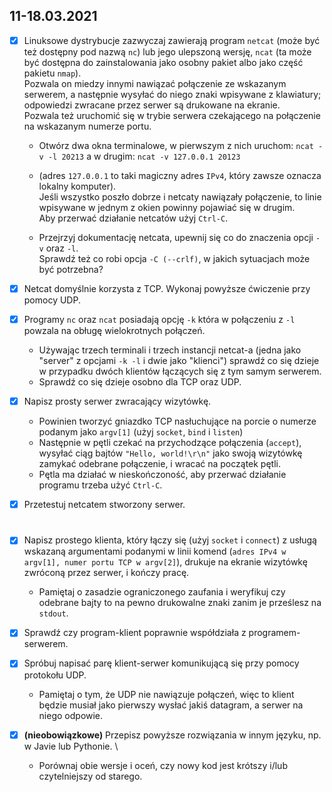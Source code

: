## 11-18.03.2021

- [x] Linuksowe dystrybucje zazwyczaj zawierają program `netcat` (może być też dostępny pod nazwą `nc`) lub jego ulepszoną wersję, `ncat` (ta może być dostępna do zainstalowania jako osobny pakiet albo jako część pakietu `nmap`). \
    Pozwala on miedzy innymi nawiązać połączenie ze wskazanym serwerem, a następnie wysyłać do niego znaki wpisywane z klawiatury; odpowiedzi zwracane przez serwer są drukowane na ekranie. \
    Pozwala też uruchomić się w trybie serwera czekającego na połączenie na wskazanym numerze portu. 

  - Otwórz dwa okna terminalowe, w pierwszym z nich uruchom:
    ``ncat -v -l 20213``
    a w drugim: 
    ``ncat -v 127.0.0.1 20123``
  - (adres `127.0.0.1` to taki magiczny adres `IPv4`, który zawsze oznacza lokalny komputer). \
    Jeśli wszystko poszło dobrze i netcaty nawiązały połączenie, to linie wpisywane w jednym z okien powinny pojawiać się w drugim. \
    Aby przerwać działanie netcatów użyj `Ctrl-C`. 

  - Przejrzyj dokumentację netcata, upewnij się co do znaczenia opcji `-v` oraz `-l`. \
    Sprawdź też co robi opcja ``-C (--crlf)``, w jakich sytuacjach może być potrzebna?

- [x] Netcat domyślnie korzysta z TCP. Wykonaj powyższe ćwiczenie przy pomocy UDP.
- [x] Programy `nc` oraz `ncat` posiadają opcję `-k` która w połączeniu z `-l` powzala na obługę wielokrotnych połączeń.
    - Używając trzech terminali i trzech instancji netcat-a (jedna jako "server" z opcjami `-k -l` i dwie jako "klienci") sprawdź co się dzieje w przypadku dwóch klientów łączących się z tym samym serwerem.
    - Sprawdź co się dzieje osobno dla TCP oraz UDP.

- [x] Napisz prosty serwer zwracający wizytówkę.
    - Powinien tworzyć gniazdko TCP nasłuchujące na porcie o numerze podanym jako `argv[1]` (użyj `socket`, `bind` i `listen`)
    - Następnie w pętli czekać na przychodzące połączenia (`accept`), wysyłać ciąg bajtów ``"Hello, world!\r\n"`` jako swoją wizytówkę zamykać odebrane połączenie, i wracać na początek pętli.
    - Pętla ma działać w nieskończoność, aby przerwać działanie programu trzeba użyć `Ctrl-C`.

- [x] Przetestuj netcatem stworzony serwer.

# 

- [x] Napisz prostego klienta, który łączy się (użyj `socket` i `connect`) z usługą wskazaną argumentami podanymi w linii komend (``adres IPv4 w argv[1], numer portu TCP w argv[2]``), drukuje na ekranie wizytówkę zwróconą przez serwer, i kończy pracę.
  - Pamiętaj o zasadzie ograniczonego zaufania i weryfikuj czy odebrane bajty to na pewno drukowalne znaki zanim je prześlesz na `stdout`.

- [x] Sprawdź czy program-klient poprawnie współdziała z programem-serwerem.
- [x] Spróbuj napisać parę klient-serwer komunikującą się przy pomocy protokołu UDP.
  - Pamiętaj o tym, że UDP nie nawiązuje połączeń, więc to klient będzie musiał jako pierwszy wysłać jakiś datagram, a serwer na niego odpowie.
- [x] **(nieobowiązkowe)** Przepisz powyższe rozwiązania w innym języku, np. w Javie lub Pythonie. \
    - Porównaj obie wersje i oceń, czy nowy kod jest krótszy i/lub czytelniejszy od starego.